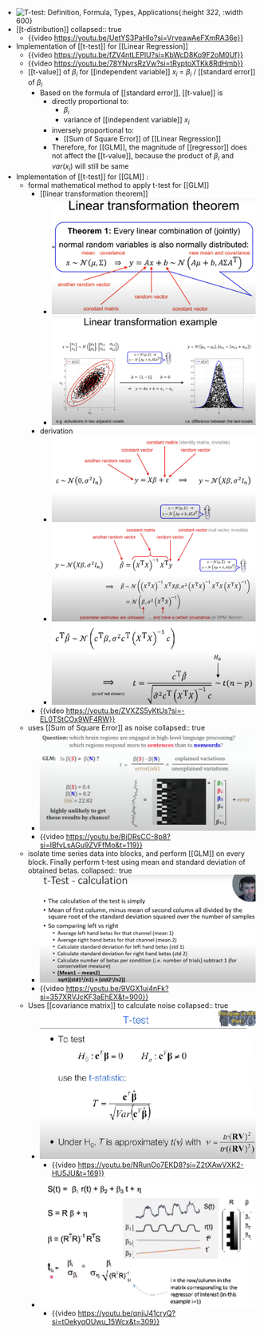 - ![T-test: Definition, Formula, Types, Applications](https://encrypted-tbn0.gstatic.com/images?q=tbn:ANd9GcTsNUHzZk2cpqSUeN1bngv2oc9u3c7u9PBitw&s){:height 322, :width 600}
- [[t-distribution]]
  collapsed:: true
	- {{video https://youtu.be/UetYS3PaHIo?si=VrveawAeFXmRA36e}}
- Implementation of [[t-test]] for [[Linear Regression]]
	- {{video https://youtu.be/fZV4ntLEPlU?si=KbWcD8Ko9F2oM0Uf}}
	- {{video https://youtu.be/78YNvrsRzVw?si=tRyptoXTKk8RdHmb}}
	- [[t-value]] of $\beta_i$ for [[independent variable]] $x_i$ = $\beta_i$ / [[standard error]] of $\beta_i$
		- Based on the formula of [[standard error]], [[t-value]] is
			- directly proportional to:
				- $\beta_i$
				- variance of [[independent variable]] $x_i$
			- inversely proportional to:
				- [[Sum of Square Error]] of [[Linear Regression]]
			- Therefore, for [[GLM]], the magnitude of [[regressor]] does not affect the [[t-value]], because the product of $\beta_i$ and $var(x_i)$ will still be same
- Implementation of [[t-test]] for [[GLM]] :
	- formal mathematical method to apply t-test for [[GLM]]
		- [[linear transformation theorem]]
			- ![image.png](../assets/image_1720545737580_0.png)
			- ![image.png](../assets/image_1720546207361_0.png)
		- derivation
			- ![image.png](../assets/image_1720547295899_0.png)
			- ![image.png](../assets/image_1720547378216_0.png)
			- ![image.png](../assets/image_1720595783253_0.png)
		- {{video https://youtu.be/ZVXZS5yKtUs?si=-EL0TStCOx9WF4RW}}
	- uses [[Sum of Square Error]] as noise
	  collapsed:: true
		- ![image.png](../assets/image_1718083227527_0.png)
		- {{video https://youtu.be/BjDRsCC-8p8?si=IBfvLsAGu9ZVFfMo&t=119}}
	- isolate time series data into blocks, and perform [[GLM]] on every block. Finally perform t-test using mean and standard deviation of obtained betas.
	  collapsed:: true
		- ![image.png](../assets/image_1718083276275_0.png)
		- {{video https://youtu.be/9VGX1ui4nFk?si=357XRVJcKF3aEhEX&t=900}}
	- Uses [[covariance matrix]] to calculate noise
	  collapsed:: true
		- ![image.png](../assets/image_1718083300213_0.png)
			- {{video https://youtu.be/NRunOo7EKD8?si=Z2tXAwVXK2-HU5JU&t=169}}
		- ![image.png](../assets/image_1718083344656_0.png)
			- {{video https://youtu.be/qnjiJ41cryQ?si=tOekyqOUwu_15Wcx&t=309}}